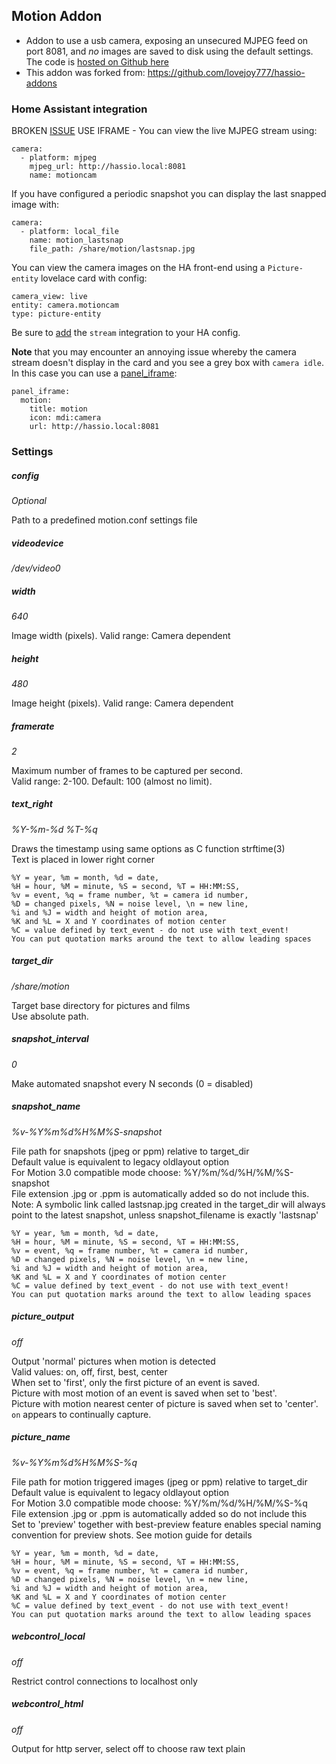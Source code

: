 ## Motion Addon
* Addon to use a usb camera, exposing an unsecured MJPEG feed on port 8081, and *no* images are saved to disk using the default settings. The code is [hosted on Github here](https://github.com/robmarkcole/hassio-addons)
* This addon was forked from: https://github.com/lovejoy777/hassio-addons


### Home Assistant integration
BROKEN [ISSUE](https://github.com/robmarkcole/hassio-addons/issues/1) USE IFRAME - You can view the live MJPEG stream using:
```
camera:
  - platform: mjpeg
    mjpeg_url: http://hassio.local:8081
    name: motioncam
```

If you have configured a periodic snapshot you can display the last snapped image with:
```
camera:
  - platform: local_file
    name: motion_lastsnap
    file_path: /share/motion/lastsnap.jpg
```

You can view the camera images on the HA front-end using a `Picture-entity` lovelace card with config:

```
camera_view: live
entity: camera.motioncam
type: picture-entity
```

Be sure to [add](https://www.home-assistant.io/components/stream/) the `stream` integration to your HA config.

**Note** that you may encounter an annoying issue whereby the camera stream doesn't display in the card and you see a grey box with `camera idle`. In this case you can use a [panel_iframe](https://www.home-assistant.io/components/panel_iframe/):

```
panel_iframe:
  motion:
    title: motion
    icon: mdi:camera
    url: http://hassio.local:8081
```

### Settings
##### config
*Optional*

Path to a predefined motion.conf settings file

##### videodevice
*/dev/video0*

##### width
*640*

Image width (pixels). Valid range: Camera dependent

##### height
*480*

Image height (pixels). Valid range: Camera dependent

##### framerate
*2*

Maximum number of frames to be captured per second.  
Valid range: 2-100. Default: 100 (almost no limit).

##### text_right
*%Y-%m-%d %T-%q*


Draws the timestamp using same options as C function strftime(3)  
Text is placed in lower right corner

```
%Y = year, %m = month, %d = date,
%H = hour, %M = minute, %S = second, %T = HH:MM:SS,
%v = event, %q = frame number, %t = camera id number,
%D = changed pixels, %N = noise level, \n = new line,
%i and %J = width and height of motion area,
%K and %L = X and Y coordinates of motion center
%C = value defined by text_event - do not use with text_event!
You can put quotation marks around the text to allow leading spaces
```

##### target_dir
*/share/motion*

Target base directory for pictures and films  
Use absolute path.

##### snapshot_interval
*0*

Make automated snapshot every N seconds (0 = disabled)

##### snapshot_name
*%v-%Y%m%d%H%M%S-snapshot*

File path for snapshots (jpeg or ppm) relative to target_dir  
Default value is equivalent to legacy oldlayout option  
For Motion 3.0 compatible mode choose: %Y/%m/%d/%H/%M/%S-snapshot  
File extension .jpg or .ppm is automatically added so do not include this.  
Note: A symbolic link called lastsnap.jpg created in the target_dir will always point to the latest snapshot, unless snapshot_filename is exactly 'lastsnap'

```
%Y = year, %m = month, %d = date,
%H = hour, %M = minute, %S = second, %T = HH:MM:SS,
%v = event, %q = frame number, %t = camera id number,
%D = changed pixels, %N = noise level, \n = new line,
%i and %J = width and height of motion area,
%K and %L = X and Y coordinates of motion center
%C = value defined by text_event - do not use with text_event!
You can put quotation marks around the text to allow leading spaces
```

##### picture_output
*off*

Output 'normal' pictures when motion is detected  
Valid values: on, off, first, best, center  
When set to 'first', only the first picture of an event is saved.  
Picture with most motion of an event is saved when set to 'best'.  
Picture with motion nearest center of picture is saved when set to 'center'.
`on` appears to continually capture.

##### picture_name
*%v-%Y%m%d%H%M%S-%q*

File path for motion triggered images (jpeg or ppm) relative to target_dir  
Default value is equivalent to legacy oldlayout option  
For Motion 3.0 compatible mode choose: %Y/%m/%d/%H/%M/%S-%q  
File extension .jpg or .ppm is automatically added so do not include this  
Set to 'preview' together with best-preview feature enables special naming convention for preview shots. See motion guide for details

```
%Y = year, %m = month, %d = date,
%H = hour, %M = minute, %S = second, %T = HH:MM:SS,
%v = event, %q = frame number, %t = camera id number,
%D = changed pixels, %N = noise level, \n = new line,
%i and %J = width and height of motion area,
%K and %L = X and Y coordinates of motion center
%C = value defined by text_event - do not use with text_event!
You can put quotation marks around the text to allow leading spaces
```

##### webcontrol_local
*off*

Restrict control connections to localhost only

##### webcontrol_html
*off*

Output for http server, select off to choose raw text plain
